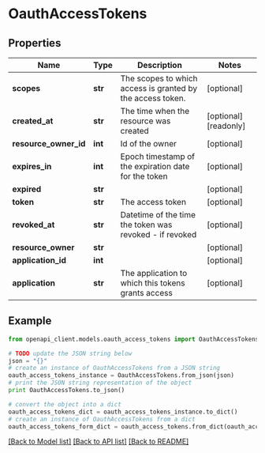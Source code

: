 # OauthAccessTokens


## Properties
Name | Type | Description | Notes
------------ | ------------- | ------------- | -------------
**scopes** | **str** | The scopes to which access is granted by the access token. | [optional] 
**created_at** | **str** | The time when the resource was created | [optional] [readonly] 
**resource_owner_id** | **int** | Id of the owner | [optional] 
**expires_in** | **int** | Epoch timestamp of the expiration date for the token | [optional] 
**expired** | **str** |  | [optional] 
**token** | **str** | The access token | [optional] 
**revoked_at** | **str** | Datetime of the time the token was revoked - if revoked | [optional] 
**resource_owner** | **str** |  | [optional] 
**application_id** | **int** |  | [optional] 
**application** | **str** | The application to which this tokens grants access | [optional] 

## Example

```python
from openapi_client.models.oauth_access_tokens import OauthAccessTokens

# TODO update the JSON string below
json = "{}"
# create an instance of OauthAccessTokens from a JSON string
oauth_access_tokens_instance = OauthAccessTokens.from_json(json)
# print the JSON string representation of the object
print OauthAccessTokens.to_json()

# convert the object into a dict
oauth_access_tokens_dict = oauth_access_tokens_instance.to_dict()
# create an instance of OauthAccessTokens from a dict
oauth_access_tokens_form_dict = oauth_access_tokens.from_dict(oauth_access_tokens_dict)
```
[[Back to Model list]](../README.md#documentation-for-models) [[Back to API list]](../README.md#documentation-for-api-endpoints) [[Back to README]](../README.md)


